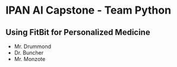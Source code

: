 # IPAN AI Capstone - Team Python
## Using FitBit for Personalized Medicine
- Mr. Drummond
- Dr. Buncher
- Mr. Monzote
